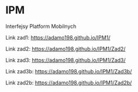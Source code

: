 # IPM
Interfejsy Platform Mobilnych

Link zad1:
https://adamo198.github.io/IPM1/

Link zad2:
https://adamo198.github.io/IPM1/Zad2/

Link zad3:
https://adamo198.github.io/IPM1/Zad3/

Link zad3b:
https://adamo198.github.io/IPM1/Zad3b/

Link zad2b:
https://adamo198.github.io/IPM1/Zad2b/

